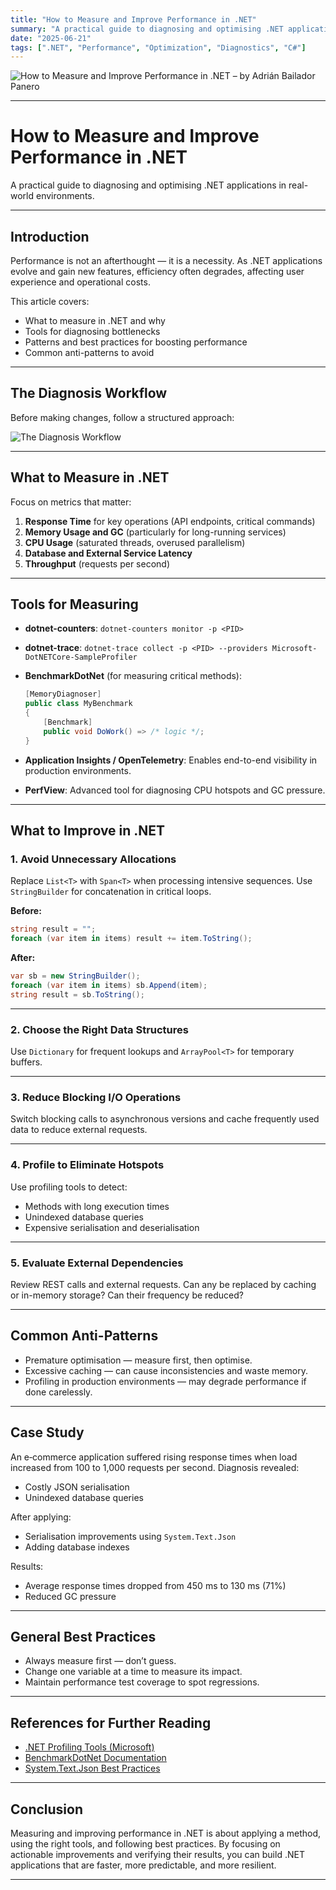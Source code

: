 ```yaml
---
title: "How to Measure and Improve Performance in .NET"
summary: "A practical guide to diagnosing and optimising .NET applications in real-world environments. Learn what to measure, which tools to use, and the best practices for making .NET applications faster, more predictable, and more resilient."
date: "2025-06-21"
tags: [".NET", "Performance", "Optimization", "Diagnostics", "C#"]
---
```




![How to Measure and Improve Performance in .NET – by Adrián Bailador Panero](Improve.png)


---

# How to Measure and Improve Performance in .NET

A practical guide to diagnosing and optimising .NET applications in real-world environments.

---

## Introduction

Performance is not an afterthought — it is a necessity. As .NET applications evolve and gain new features, efficiency often degrades, affecting user experience and operational costs.

This article covers:

* What to measure in .NET and why
* Tools for diagnosing bottlenecks
* Patterns and best practices for boosting performance
* Common anti-patterns to avoid

---

## The Diagnosis Workflow

Before making changes, follow a structured approach:

![The Diagnosis Workflow](Diagnosis.png)


---

## What to Measure in .NET

Focus on metrics that matter:

1. **Response Time** for key operations (API endpoints, critical commands)
2. **Memory Usage and GC** (particularly for long-running services)
3. **CPU Usage** (saturated threads, overused parallelism)
4. **Database and External Service Latency**
5. **Throughput** (requests per second)

---

## Tools for Measuring

* **dotnet-counters**:
  `dotnet-counters monitor -p <PID>`

* **dotnet-trace**:
  `dotnet-trace collect -p <PID> --providers Microsoft-DotNETCore-SampleProfiler`

* **BenchmarkDotNet** (for measuring critical methods):

  ```csharp
  [MemoryDiagnoser]
  public class MyBenchmark
  {
      [Benchmark]
      public void DoWork() => /* logic */;
  }
  ```

* **Application Insights / OpenTelemetry**: Enables end-to-end visibility in production environments.

* **PerfView**: Advanced tool for diagnosing CPU hotspots and GC pressure.

---

## What to Improve in .NET

### 1. Avoid Unnecessary Allocations

Replace `List<T>` with `Span<T>` when processing intensive sequences.
Use `StringBuilder` for concatenation in critical loops.

**Before:**

```csharp
string result = "";  
foreach (var item in items) result += item.ToString();
```

**After:**

```csharp
var sb = new StringBuilder();
foreach (var item in items) sb.Append(item);
string result = sb.ToString();
```

---

### 2. Choose the Right Data Structures

Use `Dictionary` for frequent lookups and `ArrayPool<T>` for temporary buffers.

---

### 3. Reduce Blocking I/O Operations

Switch blocking calls to asynchronous versions and cache frequently used data to reduce external requests.

---

### 4. Profile to Eliminate Hotspots

Use profiling tools to detect:

* Methods with long execution times
* Unindexed database queries
* Expensive serialisation and deserialisation

---

### 5. Evaluate External Dependencies

Review REST calls and external requests. Can any be replaced by caching or in-memory storage? Can their frequency be reduced?

---

## Common Anti-Patterns

* Premature optimisation — measure first, then optimise.
* Excessive caching — can cause inconsistencies and waste memory.
* Profiling in production environments — may degrade performance if done carelessly.

---

## Case Study

An e‑commerce application suffered rising response times when load increased from 100 to 1,000 requests per second. Diagnosis revealed:

* Costly JSON serialisation
* Unindexed database queries

After applying:

* Serialisation improvements using `System.Text.Json`
* Adding database indexes

Results:

* Average response times dropped from 450 ms to 130 ms (71%)
* Reduced GC pressure

---

## General Best Practices

* Always measure first — don’t guess.
* Change one variable at a time to measure its impact.
* Maintain performance test coverage to spot regressions.

---

## References for Further Reading

* [.NET Profiling Tools (Microsoft)](https://learn.microsoft.com/dotnet/core/diagnostics/)
* [BenchmarkDotNet Documentation](https://benchmarkdotnet.org/)
* [System.Text.Json Best Practices](https://learn.microsoft.com/dotnet/standard/serialization/system-text-json-overview)

---

## Conclusion

Measuring and improving performance in .NET is about applying a method, using the right tools, and following best practices. By focusing on actionable improvements and verifying their results, you can build .NET applications that are faster, more predictable, and more resilient.

---
